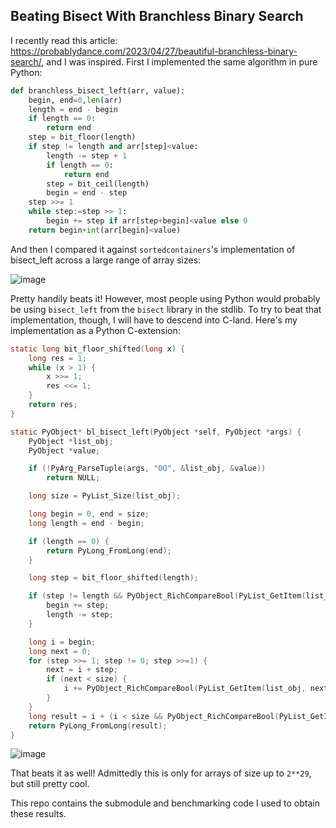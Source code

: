## Beating Bisect With Branchless Binary Search

I recently read this article: https://probablydance.com/2023/04/27/beautiful-branchless-binary-search/, and I was inspired.
First I implemented the same algorithm in pure Python:
```python
def branchless_bisect_left(arr, value):
    begin, end=0,len(arr)
    length = end - begin
    if length == 0:
        return end
    step = bit_floor(length)
    if step != length and arr[step]<value:
        length -= step + 1
        if length == 0:
            return end
        step = bit_ceil(length)
        begin = end - step
    step >>= 1
    while step:=step >> 1:
        begin += step if arr[step+begin]<value else 0
    return begin+int(arr[begin]<value)
```
And then I compared it against `sortedcontainers`'s implementation of bisect_left across a large range of array sizes:

![image](https://user-images.githubusercontent.com/2801178/235347234-e6dc9e41-5a87-471f-b1c2-445699d651cd.png)

Pretty handily beats it! However, most people using Python would probably be using `bisect_left` from the `bisect` library in the stdlib.
To try to beat that implementation, though, I will have to descend into C-land. Here's my implementation as a Python C-extension:
```c
static long bit_floor_shifted(long x) {
    long res = 1;
    while (x > 1) {
        x >>= 1;
        res <<= 1;
    }
    return res;
}

static PyObject* bl_bisect_left(PyObject *self, PyObject *args) {
    PyObject *list_obj;
    PyObject *value;

    if (!PyArg_ParseTuple(args, "OO", &list_obj, &value))
        return NULL;

    long size = PyList_Size(list_obj);

    long begin = 0, end = size;
    long length = end - begin;

    if (length == 0) {
        return PyLong_FromLong(end);
    }

    long step = bit_floor_shifted(length);

    if (step != length && PyObject_RichCompareBool(PyList_GetItem(list_obj, begin + step - 1), value, Py_LT) == 1) {
        begin += step;
        length -= step;
    }

    long i = begin;
    long next = 0;
    for (step >>= 1; step != 0; step >>=1) {
        next = i + step;
        if (next < size) {
            i += PyObject_RichCompareBool(PyList_GetItem(list_obj, next), value, Py_LT) * step;
        }
    }
    long result = i + (i < size && PyObject_RichCompareBool(PyList_GetItem(list_obj, i), value, Py_LT));
    return PyLong_FromLong(result);
}
```

![image](https://user-images.githubusercontent.com/2801178/235347364-f06bd1ad-f362-4254-ba93-b261cce1c9bc.png)

That beats it as well! Admittedly this is only for arrays of size up to `2**29`, but still pretty cool.

This repo contains the submodule and benchmarking code I used to obtain these results.